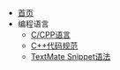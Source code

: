 * [首页](/)
* 编程语言
   * [C/CPP语言](language/cpp_language.md)
   * [C++代码规范](language/cpp_coding_style.md)
   * [TextMate Snippet语法](language/textmate_snippet_syntax.md)
